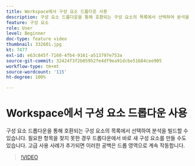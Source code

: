 ```yaml
---
title: Workspace에서 구성 요소 드롭다운 사용
description: 구성 요소 드롭다운을 통해 호환되는 구성 요소의 목록에서 선택하여 분석을 빌드할 수 있습니다. 필요한 항목을 찾지 못한 경우 드롭다운에서 바로 새 구성 요소를 만들 수도 있습니다. 고급 사용 사례가 추가되면 이러한 공백은 드롭 영역으로 계속 작동합니다.
feature: 구성 요소
role: User
level: Beginner
doc-type: feature video
thumbnail: 332601.jpg
kt: 7477
exl-id: e63c845f-7160-4fb4-9161-a513797e753a
source-git-commit: 32424f3f2b05952fe4df9ea91dcbe51684cee905
workflow-type: tm+mt
source-wordcount: '115'
ht-degree: 100%

---
```


# Workspace에서 구성 요소 드롭다운 사용

구성 요소 드롭다운을 통해 호환되는 구성 요소의 목록에서 선택하여 분석을 빌드할 수 있습니다. 필요한 항목을 찾지 못한 경우 드롭다운에서 바로 새 구성 요소를 만들 수도 있습니다. 고급 사용 사례가 추가되면 이러한 공백은 드롭 영역으로 계속 작동합니다.

>[!VIDEO](https://video.tv.adobe.com/v/332601/?quality=12&learn=on)
